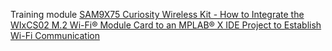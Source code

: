 Training module 
[SAM9X75 Curiosity Wireless Kit - How to Integrate the WIxCS02 M.2 Wi-Fi® Module Card to an MPLAB® X IDE Project to Establish Wi-Fi Communication](https://developerhelp.microchip.com/xwiki/bin/view/software-tools/mcu-dev-boards/32-bit-kits/sam9x75-curiosity-wireless-kit/m0-saml-training/lab4/)
